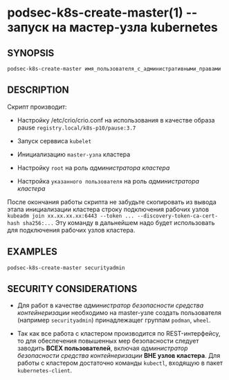 podsec-k8s-create-master(1) -- запуск на мастер-узла kubernetes
================================

## SYNOPSIS

`podsec-k8s-create-master имя_пользователя_с_административными_правами`

## DESCRIPTION

Скрипт производит:

- Настройку /etc/crio/crio.conf на использования в качестве образа pause `registry.local/k8s-p10/pause:3.7`

- Запуск серввиса `kubelet`

- Инициализацию `master-узла` кластера

- Настройку `root` на роль *администратора кластера*

- Настройка `указанного пользователя` на роль *администратора кластера*

После окончания работы скрипта не забудьте скопировать из вывода этапа инициализации кластера строку подключения рабочих узлов
`kubeadm join xx.xx.xx.xx:6443 --token ... --discovery-token-ca-cert-hash sha256:...`
Эту команду в дальнейшем надо будет использовать для подключения рабочих узлов кластера.

## EXAMPLES

`podsec-k8s-create-master securityadmin`

## SECURITY CONSIDERATIONS

- Для работ в качестве *администратор безопасности средства контейнеризации* необходимо на master-узле создать пользователя (например `securityadmin`) принадлежащег группам `podman`, `wheel`.

- Так как все работа с кластером производится по REST-интерфейсу, то для обеспечения повышенных мер безопасности следует заводить **ВСЕХ пользователей**, включая *администратор безопасности средства контейнеризации* **ВНЕ узлов кластера**. Для работы с кластером достаточно команды `kubectl`, входящую в пакет `kubernetes-client`.

